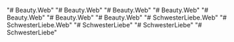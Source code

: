 "# Beauty.Web" 
"# Beauty.Web" 
"# Beauty.Web" 
"# Beauty.Web" 
"# Beauty.Web" 
"# Beauty.Web" 
"# Beauty.Web" 
"# SchwesterLiebe.Web" 
"# SchwesterLiebe.Web" 
"# SchwesterLiebe" 
"# SchwesterLiebe" 
"# SchwesterLiebe" 
